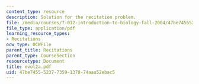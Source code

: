 ```yaml
---
content_type: resource
description: Solution for the recitation problem.
file: /media/courses/7-012-introduction-to-biology-fall-2004/47be745552377359137874aaa52ebac5_evol2a.pdf
file_type: application/pdf
learning_resource_types:
- Recitations
ocw_type: OCWFile
parent_title: Recitations
parent_type: CourseSection
resourcetype: Document
title: evol2a.pdf
uid: 47be7455-5237-7359-1378-74aaa52ebac5
---
```

